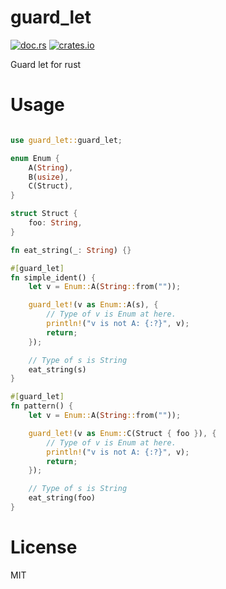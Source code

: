 # guard_let

[![doc.rs](https://docs.rs/guard_let/badge.svg)](https://docs.rs/guard_let)
[![crates.io](https://img.shields.io/crates/v/guard_let.svg)](https://crates.io/crates/guard_let)

Guard let for rust


# Usage

```rust

use guard_let::guard_let;

enum Enum {
    A(String),
    B(usize),
    C(Struct),
}

struct Struct {
    foo: String,
}

fn eat_string(_: String) {}

#[guard_let]
fn simple_ident() {
    let v = Enum::A(String::from(""));

    guard_let!(v as Enum::A(s), {
        // Type of v is Enum at here.
        println!("v is not A: {:?}", v);
        return;
    });

    // Type of s is String
    eat_string(s)
}

#[guard_let]
fn pattern() {
    let v = Enum::A(String::from(""));

    guard_let!(v as Enum::C(Struct { foo }), {
        // Type of v is Enum at here.
        println!("v is not A: {:?}", v);
        return;
    });

    // Type of s is String
    eat_string(foo)
}


```


# License
MIT